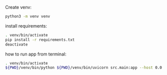 Create venv:
```sh
python3 -m venv venv
```

install requirements:
```sh
. venv/bin/activate
pip install -r requirements.txt
deactivate
```

how to run app from terminal:
```sh
. venv/bin/activate
${PWD}/venv/bin/python ${PWD}/venv/bin/uvicorn src.main:app --host 0.0.0.0 --port 80
```